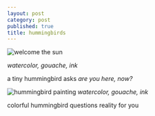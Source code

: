 ```yaml
---
layout: post
category: post
published: true
title: hummingbirds
---
```

![welcome the sun]({{site.baseurl}}/media/emerald-hummingbird-flying.jpeg)
<!--more-->
<span class='medium fr'>*watercolor, gouache, ink*</span>  
  
  
  
a tiny hummingbird asks *are you here, now?*  
  
  
  
![hummingbird painting]({{site.baseurl}}/media/colorful-hummingbird.jpeg)
<span class='medium fr'>*watercolor, gouache, ink*</span>  
  
  
colorful hummingbird questions reality for you